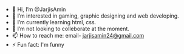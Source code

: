 - 👋 Hi, I’m @JarjisAmin
- 👀 I’m interested in gaming, graphic designing and web developing.
- 🌱 I’m currently learning html, css.
- 💞️ I’m not looking to colleborate at the moment.
- 📫 How to reach me: email- jarjisamin24@gmail.com
- ⚡ Fun fact: I'm funny 

<!---
JarjisAmin/JarjisAmin is a ✨ special ✨ repository because its `README.md` (this file) appears on your GitHub profile.
You can click the Preview link to take a look at your changes.
--->
